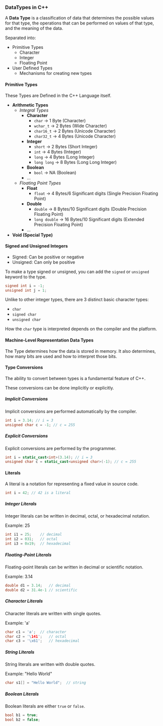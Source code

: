 ### DataTypes in C++

A **Data Type** is a classification of data that determines the possible values for that type, the operations that can be performed on values of that type, and the meaning of the data.

Separated into:
- Primitive Types
  - Character
  - Integer
  - Floating Point
- User Defined Types
  - Mechanisms for creating new types

#### Primitive Types

These Types are Defined in the C++ Language itself.

- **Arithmetic Types**
  - _Integral Types_
    - **Character**
      - `char` -> 1 Byte (Character)
      - `wchar_t` -> 2 Bytes (Wide Character)
      - `char16_t` -> 2 Bytes (Unicode Character)
      - `char32_t` -> 4 Bytes (Unicode Character)
    - **Integer**
      - `short` -> 2 Bytes (Short Integer)
      - `int` -> 4 Bytes (Integer)
      - `long` -> 4 Bytes (Long Integer)
      - `long long` -> 8 Bytes (Long Long Integer)
    - **Boolean**
      - `bool` -> NA (Boolean)
    - ...
  - _Floating Point Types_
    - **Float**
      - `float` -> 4 Bytes/6 Significant digits (Single Precision Floating Point)
    - **Double**
        - `double` -> 8 Bytes/10 Significant digits (Double Precision Floating Point)
        - `long double` -> 16 Bytes/10 Significant digits (Extended Precision Floating Point)
    - ...
- **Void (Special Type)**

#### Signed and Unsigned Integers

- Signed: Can be positive or negative
- Unsigned: Can only be positive

To make a type signed or unsigned, you can add the `signed` or `unsigned` keyword to the type.

```cpp
signed int i = -1;
unsigned int j = 1;
```

Unlike to other integer types, there are 3 distinct basic character types: 
- `char`
- `signed char`
- `unsigned char`

How the `char` type is interpreted depends on the compiler and the platform.

#### Machine-Level Representation Data Types

The Type determines how the data is stored in memory. It also determines, how many bits are used and how to interpret those bits.


#### Type Conversions

The ability to convert between types is a fundamental feature of C++.

These conversions can be done implicitly or explicitly.

##### Implicit Conversions

Implicit conversions are performed automatically by the compiler.

```cpp
int i = 3.14; // i = 3
unsigned char c = -1; // c = 255
```

##### Explicit Conversions

Explicit conversions are performed by the programmer.

```cpp
int i = static_cast<int>(3.14); // i = 3
unsigned char c = static_cast<unsigned char>(-1); // c = 255
```

#### Literals

A literal is a notation for representing a fixed value in source code.

```cpp
int i = 42; // 42 is a literal
```

##### Integer Literals

Integer literals can be written in decimal, octal, or hexadecimal notation.

Example: 25
```cpp
int i1 = 25;    // decimal
int i2 = 031;   // octal
int i3 = 0x19;  // hexadecimal
```

##### Floating-Point Literals

Floating-point literals can be written in decimal or scientific notation.

Example: 3.14
```cpp
double d1 = 3.14;   // decimal
double d2 = 31.4e-1 // scientific
```

##### Character Literals

Character literals are written with single quotes.

Example: 'a'
```cpp
char c1 = 'a';  // character
char c2 = '\141';   // octal
char c3 = '\x61';   // hexadecimal
```

##### String Literals

String literals are written with double quotes.

Example: "Hello World"
```cpp
char s1[] = "Hello World";  // string
```

##### Boolean Literals

Boolean literals are either `true` or `false`.

```cpp
bool b1 = true;
bool b2 = false;
```


